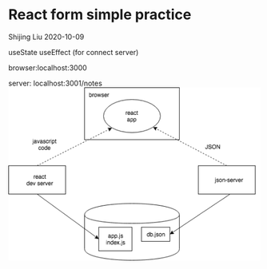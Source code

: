 # React form simple practice

Shijing Liu 2020-10-09

useState useEffect (for connect server)

browser:localhost:3000

server: localhost:3001/notes
![](structure.png)
